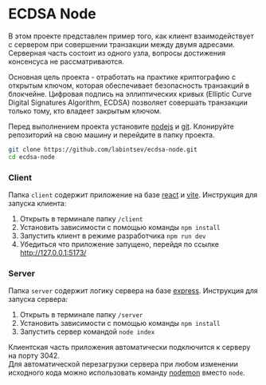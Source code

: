 # ECDSA Node

В этом проекте представлен пример того, как клиент взаимодействует с сервером при совершении транзакции между двумя адресами. 
Серверная часть состоит из одного узла, вопросы достижения консенсуса не рассматриваются.  

Основная цель проекта - отработать на практике криптографию с открытым ключом, которая обеспечивает безопасность транзакций в блокчейне. 
Цифровая подпись на эллиптических кривых (Elliptic Curve Digital Signatures Algorithm, ECDSA) позволяет совершать транзакции только тому, кто владеет закрытым ключом.  

Перед выполнением проекта установите [nodejs](https://nodejs.org/) и [git](https://git-scm.com/book/ru/).
Клонируйте репозиторий на свою машину и перейдите в папку проекта. 

```bash
git clone https://github.com/labintsev/ecdsa-node.git
cd ecdsa-node
```

### Client

Папка `client` содержит приложение на базе [react](https://reactjs.org/) и [vite](https://vitejs.dev/). 
Инструкция для запуска клиента: 

1. Открыть в терминале папку `/client`
2. Установить зависимости с помощью команды `npm install`
3. Запустить клиент в режиме разработчика `npm run dev` 
4. Убедиться что приложение запущено, перейдя по ссылке http://127.0.0.1:5173/

### Server
Папка `server` содержит логику сервера на базе [express](https://expressjs.com/). 
Инструкция для запуска сервера:

1. Открыть в терминале папку `/server` 
2. Установить зависимости с помощью команды `npm install`  
3. Запустить сервер командой `node index` 

Клиентская часть приложения автоматически подключится к серверу на порту 3042.  
Для автоматической перезагрузки сервера при любом изменении исходного кода можно использовать команду [nodemon](https://www.npmjs.com/package/nodemon) вместо `node`. 


